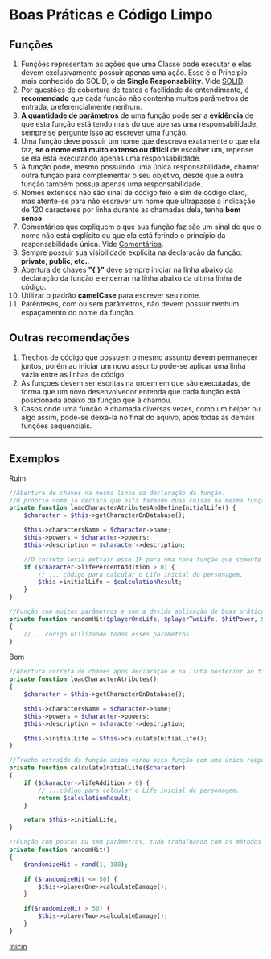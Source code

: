 # Boas Práticas e Código Limpo

## Funções

1. Funções representam as ações que uma Classe pode executar e elas devem exclusivamente possuir apenas uma ação. Esse é o Principio mais conhecido do SOLID, o da **Single Responsability**. Vide [SOLID](SOLID.md).
2. Por questões de cobertura de testes e facilidade de entendimento, é **recomendado** que cada função não contenha muitos parâmetros de entrada, preferencialmente nenhum.
3. **A quantidade de parâmetros** de uma função pode ser a **evidência** de que esta função está tendo mais do que apenas uma responsabilidade, sempre se pergunte isso ao escrever uma função.
4. Uma função deve possuir um nome que descreva exatamente o que ela faz, **se o nome está muito extenso ou dificil** de escolher um, repense se ela está executando apenas uma responsabilidade.
5. A função pode, mesmo possuindo uma única responsabilidade, chamar outra função para complementar o seu objetivo, desde que a outra função também possua apenas uma responsabilidade.
6. Nomes extensos não são sinal de código feio e sim de código claro, mas atente-se para não escrever um nome que ultrapasse a indicação de 120 caracteres por linha durante as chamadas dela, tenha **bom senso**.
7. Comentários que expliquem o que sua função faz são um sinal de que o nome não está explícito ou que ela está ferindo o princípio da responsabilidade única. Vide [Comentários](Comentarios.md).
8. Sempre possuir sua visibilidade explícita na declaração da função: **private, public, etc.**.
9. Abertura de chaves **"{ }"** deve sempre iniciar na linha abaixo da declaração da função e encerrar na linha abaixo da ultima linha de código.
10. Utilizar o padrão **camelCase** para escrever seu nome.
11. Parênteses, com ou sem parâmetros, não devem possuir nenhum espaçamento do nome da função.

## Outras recomendações

1. Trechos de código que possuem o mesmo assunto devem permanecer juntos, porém ao iniciar um novo assunto pode-se aplicar uma linha vazia entre as linhas de código.
2. As funçoes devem ser escritas na ordem em que são executadas, de forma que um novo desenvolvedor entenda que cada função está posicionada abaixo da função que à chamou.
3. Casos onde uma função é chamada diversas vezes, como um helper ou algo assim, pode-se deixá-la no final do aquivo, após todas as demais funções sequenciais.

-------------------------

## Exemplos

Ruim

```PHP
//Abertura de chaves na mesma linha da declaração da função.
//O próprio nome já declara que está fazendo duas coisas na mesma função
private function loadCharacterAtributesAndDefineInitialLife() {
    $character = $this->getCharacterOnDatabase();

    $this->charactersName = $character->name;
    $this->powers = $character->powers;
    $this->description = $character->description;

    //O correto seria extrair esse IF para uma nova função que somente faça o cálculo desse atributo.
    if ($character->lifePercentAddition > 0) {
        // ... código para calcular o Life inicial do personagem.
        $this->initialLife = $calculationResult;
    }
}

//Função com muitos parâmetros e sem a devida aplicação de boas práticas para descrever os parâmetros.
private function randomHit($playerOneLife, $playerTwoLife, $hitPower, $hitAdditionalByCombo)
{
    //... código utilizando todos esses parâmetros
}

```

Bom

```PHP
//Abertura correta de chaves após declaração e na linha posterior ao fim do código;
private function loadCharacterAtributes()
{
    $character = $this->getCharacterOnDatabase();

    $this->charactersName = $character->name;
    $this->powers = $character->powers;
    $this->description = $character->description;

    $this->initialLife = $this->calculateInitialLife();
}

//Trecho extraído da função acima virou essa função com uma única responsabilidade.
private function calculateInitialLife($character)
{
    if ($character->lifeAddition > 0) {
        // ...código para calcular o Life inicial do personagem.
        return $calculationResult;
    }

    return $this->initialLife;
}

//Função com poucos ou sem parâmetros, tudo trabalhando com os métodos e atributos do objeto instanciado.
private function randomHit()
{
    $randomizeHit = rand(1, 100);

    if ($randomizeHit <= 50) {
        $this->playerOne->calculateDamage();
    }

    if($randomizeHit > 50) {
        $this->playerTwo->calculateDamage();
    }
}
```

[Início](PHP.md)
